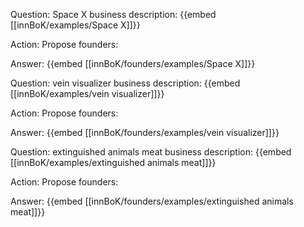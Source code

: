 Question: Space X business description:
{{embed [[innBoK/examples/Space X]]}}

Action: Propose founders: 

Answer:
{{embed [[innBoK/founders/examples/Space X]]}}

Question: vein visualizer business description:
{{embed [[innBoK/examples/vein visualizer]]}}

Action: Propose founders: 

Answer:
{{embed [[innBoK/founders/examples/vein visualizer]]}}

Question: extinguished animals meat business description:
{{embed [[innBoK/examples/extinguished animals meat]]}}

Action: Propose founders: 

Answer:
{{embed [[innBoK/founders/examples/extinguished animals meat]]}}



